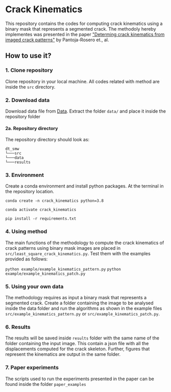 # Crack Kinematics
This repository contains the codes for computing crack kinematics using a binary mask that represents a segmented crack. The methodoly hereby implementes was presented in the paper ["Determing crack kinematics from imaged crack patterns"](https://link-url-here.org) by Pantoja-Rosero et., al.

## How to use it?

### 1. Clone repository

Clone repository in your local machine. All codes related with method are inside the `src` directory.

### 2. Download data

Download data file  from [Data](https://doi.org/10.5281/zenodo.6632071). Extract the folder `data/` and place it inside the repository folder

#### 2a. Repository directory

The repository directory should look as:

```
dt_smw
└───src
└───data
└───results
```

### 3. Environment

Create a conda environment and install python packages. At the terminal in the repository location.

`conda create -n crack_kinematics python=3.8`

`conda activate crack_kinematics`

`pip install -r requirements.txt`

### 4. Using method

The main functions of the methodology to compute the crack kinematics of crack patterns using binary mask images are placed in `src/least_square_crack_kinematics.py`. Test them with the examples provided as follows:

`python example/example_kinematics_pattern.py`
`python example/example_kinematics_patch.py`

### 5. Using your own data

The methodology requires as input a binary mask that represents a segmented crack. Create a folder containing the image to be analysed inside the data folder and run the algorithms as shown in the example files `src/example_kinematics_pattern.py` or `src/example_kinematics_patch.py`.

### 6. Results

The results will be saved inside `results` folder with the same name of the folder containing the input image. This contain a json file with all the displacements computed for the crack skeleton. Further, figures that represent the kinematics are output in the same folder.

### 7. Paper experiments

The scripts used to run the experiments presented in the paper can be found inside the folder `paper_examples`

